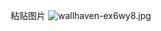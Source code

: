 粘贴图片
![wallhaven-ex6wy8.jpg](https://gitee.com/BIGDragon962464/my-picture/raw/master/202308081549871.jpg)

